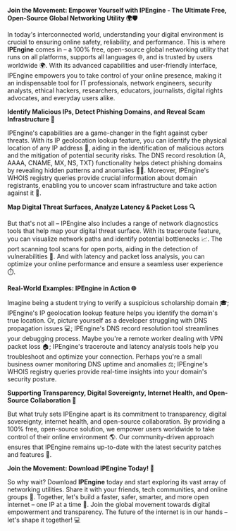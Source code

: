 **Join the Movement: Empower Yourself with IPEngine - The Ultimate Free, Open-Source Global Networking Utility 🌍🛡️**

In today's interconnected world, understanding your digital environment is crucial to ensuring online safety, reliability, and performance. This is where **IPEngine** comes in – a 100% free, open-source global networking utility that runs on all platforms, supports all languages 🌐, and is trusted by users worldwide 🌍. With its advanced capabilities and user-friendly interface, IPEngine empowers you to take control of your online presence, making it an indispensable tool for IT professionals, network engineers, security analysts, ethical hackers, researchers, educators, journalists, digital rights advocates, and everyday users alike.

**Identify Malicious IPs, Detect Phishing Domains, and Reveal Scam Infrastructure 🔐**

IPEngine's capabilities are a game-changer in the fight against cyber threats. With its IP geolocation lookup feature, you can identify the physical location of any IP address 📍, aiding in the identification of malicious actors and the mitigation of potential security risks. The DNS record resolution (A, AAAA, CNAME, MX, NS, TXT) functionality helps detect phishing domains by revealing hidden patterns and anomalies 🕵️‍♀️. Moreover, IPEngine's WHOIS registry queries provide crucial information about domain registrants, enabling you to uncover scam infrastructure and take action against it 🚨.

**Map Digital Threat Surfaces, Analyze Latency & Packet Loss 🔍**

But that's not all – IPEngine also includes a range of network diagnostics tools that help map your digital threat surface. With its traceroute feature, you can visualize network paths and identify potential bottlenecks 📈. The port scanning tool scans for open ports, aiding in the detection of vulnerabilities 🚧. And with latency and packet loss analysis, you can optimize your online performance and ensure a seamless user experience ⏱️.

**Real-World Examples: IPEngine in Action 🌐**

Imagine being a student trying to verify a suspicious scholarship domain 🎓; IPEngine's IP geolocation lookup feature helps you identify the domain's true location. Or, picture yourself as a developer struggling with DNS propagation issues 💻; IPEngine's DNS record resolution tool streamlines your debugging process. Maybe you're a remote worker dealing with VPN packet loss 🏠; IPEngine's traceroute and latency analysis tools help you troubleshoot and optimize your connection. Perhaps you're a small business owner monitoring DNS uptime and anomalies ⚖️; IPEngine's WHOIS registry queries provide real-time insights into your domain's security posture.

**Supporting Transparency, Digital Sovereignty, Internet Health, and Open-Source Collaboration 🌈**

But what truly sets IPEngine apart is its commitment to transparency, digital sovereignty, internet health, and open-source collaboration. By providing a 100% free, open-source solution, we empower users worldwide to take control of their online environment 🌎. Our community-driven approach ensures that IPEngine remains up-to-date with the latest security patches and features 🚀.

**Join the Movement: Download IPEngine Today! 📡**

So why wait? Download **IPEngine** today and start exploring its vast array of networking utilities. Share it with your friends, tech communities, and online groups 🤝. Together, let's build a faster, safer, smarter, and more open internet – one IP at a time 🔑. Join the global movement towards digital empowerment and transparency. The future of the internet is in our hands – let's shape it together! 💻